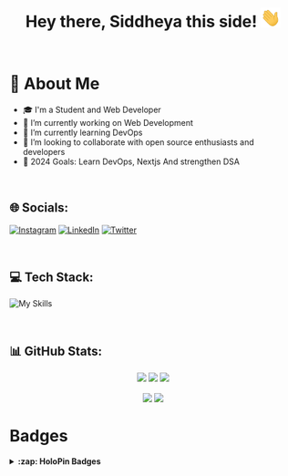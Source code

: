 <div id="header" align="center">

<h1>
Hey there, Siddheya this side!
<img src="./assets/giphy.gif" width="35px" alt="GIF">
</h1>

</div><br>


# 💫 About Me

- 🎓 I'm a Student and Web Developer
- 🔭 I’m currently working on Web Development
- 🌱 I’m currently learning DevOps
- 👯 I’m looking to collaborate with open source enthusiasts and developers
- 🥅 2024 Goals: Learn DevOps, Nextjs And strengthen DSA

<br>

## 🌐 Socials:
[![Instagram](https://img.shields.io/badge/Instagram-%23E4405F.svg?logo=Instagram&logoColor=white)](https://instagram.com/sid_kulkarni_712) [![LinkedIn](https://img.shields.io/badge/LinkedIn-%230077B5.svg?logo=linkedin&logoColor=white)](https://linkedin.com/in/siddheya-kulkarni) [![Twitter](https://img.shields.io/badge/Twitter-%230077B5.svg?logo=twitter&logoColor=white)](https://twitter.com/SidKulkarni712)

<br>


## 💻 Tech Stack:
![My Skills](https://skillicons.dev/icons?i=html,css,javascript,bootstrap,react,nodejs,express,angular,jquery,materialui,tailwind,redux,ts,vite,php,mongodb,mysql,threejs,django,next,postman,cpp,java,aws,ruby,heroku,vercel,netlify,firebase,git,bash,linux&perline=12)

<br>

## 📊 GitHub Stats:

<div align="center">

<img src="https://github-profile-summary-cards.vercel.app/api/cards/profile-details?username=Asymtode712&theme=radical">
<img src="https://github-profile-summary-cards.vercel.app/api/cards/productive-time?username=Asymtode712&theme=radical&utcOffset=8">
<img src="https://github-profile-summary-cards.vercel.app/api/cards/most-commit-language?username=Asymtode712&theme=radical"><br/><br>
<img src="https://github-readme-stats.vercel.app/api?username=Asymtode712&theme=radical&hide_border=false&include_all_commits=false&count_private=false">
<img src="https://github-readme-streak-stats.herokuapp.com/?user=Asymtode712&theme=radical&hide_border=false">


</div>

# **Badges**
<details>
  <summary><b>:zap: HoloPin Badges </b></summary>
  
[![@asymtode712's Holopin board](https://holopin.me/asymtode712)](https://holopin.io/@asymtode712)

</details>

